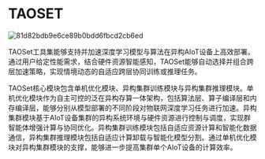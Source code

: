# TAOSET
![81d82bdb9e6ce89b0bdd6fbcd2cb6ed](https://github.com/xy5875/TAOSET/assets/63028603/c21fbf83-711c-4259-8bc4-b7c3d39afb9f)


TAOSet工具集能够支持并加速深度学习模型与算法在异构AIoT设备上高效部署。通过用户给定性能需求，结合硬件资源智能感知，TAOSet能够自动选择并组合跨层加速策略，实现情境动态的自适应跨层协同训练或推理任务。

TAOSet核心模块包含单机优化模块、异构集群训练模块与异构集群推理模块。单机优化模块作为自主可控的泛在异构存算一体架构，包括算法层、算子编译层和内存编译层，能够分别从模型部署的不同阶段对物联网深度学习任务进行加速。异构集群模块基于AIoT设备集群的异构系统环境与硬件资源进行控制与调度，实现群智能体增强计算与协同优化。异构集群训练模块包括自适应资源计算和智能化数据通信，异构集群推理模块包括自适应计算卸载与智能化模型分割。通过单机优化模块对异构集群模块的支撑，能够进一步提高集群单个AIoT设备的计算效率。 
